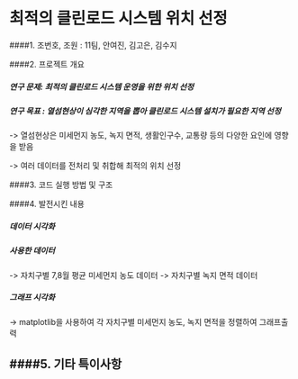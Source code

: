 # 최적의 클린로드 시스템 위치 선정
####1. 조번호, 조원 : 11팀, 안여진, 김고은, 김수지

####2. 프로젝트 개요 
##### 연구 문제: 최적의 클린로드 시스템 운영을 위한 위치 선정
##### 연구 목표 : 열섬현상이 심각한 지역을 뽑아 클린로드 시스템 설치가 필요한 지역 선정
-> 열섬현상은 미세먼지 농도, 녹지 면적, 생활인구수, 교통량 등의 다양한 요인에 영향을 받음

-> 여러 데이터를 전처리 및 취합해 최적의 위치 선정


####3. 코드 실행 방법 및 구조


####4. 발전시킨 내용
##### 데이터 시각화
##### 사용한 데이터
-> 자치구별 7,8월 평균 미세먼지 농도 데이터
-> 자치구별 녹지 면적 데이터

##### 그래프 시각화
-> matplotlib을 사용하여 각 자치구별 미세먼지 농도, 녹지 면적을 정렬하여 그래프출력


####5. 기타 특이사항
-
